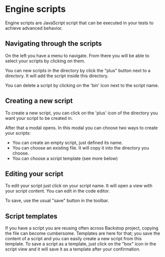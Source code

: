 # Engine scripts
Engine scripts are JavaScript script that can be executed in your tests to achieve advanced behavior.

## Navigating through the scripts
On the left you have a menu to navigate. From there you will be able to select your scripts by clicking on them.

You can new scripts in the directory by click the "plus" button next to a directory. It will add the script inside this directory.

You can delete a script by clicking on the 'bin' icon next to the script name.

## Creating a new script
To create a new script, you can click on the 'plus' icon of the directory you want your script to be created in.

After that a modal opens. In this modal you can choose two ways to create your scripts:
- You can create an empty script, just defined its name.
- You can choose an existing file. It will copy it into the directory you choose.
- You can choose a script template (see more below)

## Editing your script
To edit your script just click on your script name.
It will open a view with your script content. You can edit in the code editor.

To save, use the usual "save" button in the toolbar.

## Script templates
If you have a script you are reusing often across Backstop project, copying the file 
can become cumbersome.
Templates are here for that; you save the content of a script and you can easily create a new script from this template.
To save a script as a template, just click on the "box" icon in the script view and it will save it as a template after your confirmation.